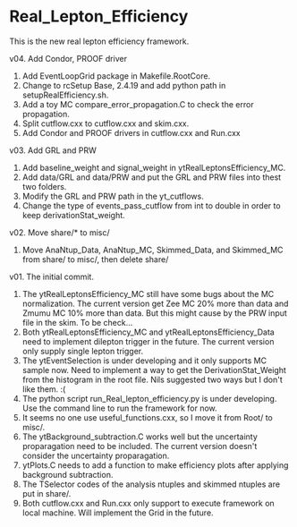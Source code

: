 # Real_Lepton_Efficiency
This is the new real lepton efficiency framework.

v04. Add Condor, PROOF driver
1. Add EventLoopGrid package in Makefile.RootCore.
2. Change to rcSetup Base, 2.4.19 and add python path in setupRealEfficiency.sh.
3. Add a toy MC compare_error_propagation.C to check the error propagation.
4. Split cutflow.cxx to cutflow.cxx and skim.cxx.
5. Add Condor and PROOF drivers in cutflow.cxx and Run.cxx


v03. Add GRL and PRW
1. Add baseline_weight and signal_weight in ytRealLeptonsEfficiency_MC.
2. Add data/GRL and data/PRW and put the GRL and PRW files into thest two folders.
3. Modify the GRL and PRW path in the yt_cutflows.
4. Change the type of events_pass_cutflow from int to double in order to keep derivationStat_weight.


v02. Move share/* to misc/
1. Move AnaNtup_Data, AnaNtup_MC, Skimmed_Data, and Skimmed_MC from share/ to misc/, then delete share/


v01. The initial commit.
1. The ytRealLeptonsEfficiency_MC still have some bugs about the MC normalization.
   The current version get Zee MC 20% more than data and Zmumu MC 10% more than data.
   But this might cause by the PRW input file in the skim. To be check...
2. Both ytRealLeptonsEfficiency_MC and ytRealLeptonsEfficiency_Data need to implement dilepton trigger in the future.
   The current version only supply single lepton trigger.
3. The ytEventSelection is under developing and it only supports MC sample now.
   Need to implement a way to get the DerivationStat_Weight from the histogram in the root file.
   Nils suggested two ways but I don't like them. :(
4. The python script run_Real_lepton_efficiency.py is under developing.
   Use the command line to run the framework for now.
5. It seems no one use useful_functions.cxx, so I move it from Root/ to misc/.
6. The ytBackground_subtraction.C works well but the uncertainty proparagation need to be included.
   The current version doesn't consider the uncertainty proparagation.
7. ytPlots.C needs to add a function to make efficiency plots after applying background subtraction.
8. The TSelector codes of the analysis ntuples and skimmed ntuples are put in share/.
9. Both cutflow.cxx and Run.cxx only support to execute framework on local machine. Will implement the Grid in the future.
